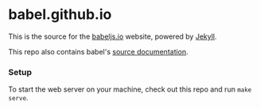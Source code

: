 # babel.github.io

This is the source for the [babeljs.io](https://babeljs.io) website, powered by [Jekyll](http://www.jekyllrb.com/).

This repo also contains babel's [source documentation](https://github.com/babel/babel.github.io/tree/master/docs).

### Setup

To start the web server on your machine, check out this repo and run `make serve`.

